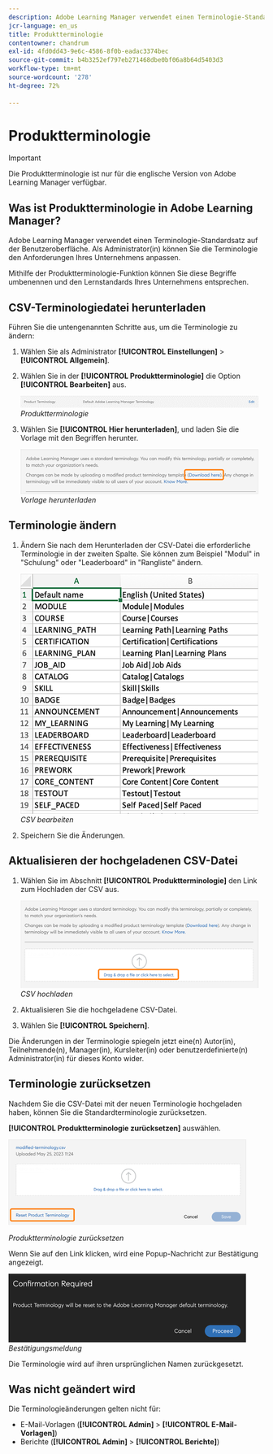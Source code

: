 ```yaml
---
description: Adobe Learning Manager verwendet einen Terminologie-Standardsatz auf der Benutzeroberfläche. Als Administrator(in) können Sie die Terminologie den Anforderungen Ihres Unternehmens anpassen.
jcr-language: en_us
title: Produktterminologie
contentowner: chandrum
exl-id: 4fd0dd43-9e6c-4586-8f0b-eadac3374bec
source-git-commit: b4b3252ef797eb271468dbe0bf06a8b64d5403d3
workflow-type: tm+mt
source-wordcount: '278'
ht-degree: 72%

---
```


# Produktterminologie

>[!IMPORTANT]
>
>Die Produktterminologie ist nur für die englische Version von Adobe Learning Manager verfügbar.

## Was ist Produktterminologie in Adobe Learning Manager?

Adobe Learning Manager verwendet einen Terminologie-Standardsatz auf der Benutzeroberfläche. Als Administrator(in) können Sie die Terminologie den Anforderungen Ihres Unternehmens anpassen.

Mithilfe der Produktterminologie-Funktion können Sie diese Begriffe umbenennen und den Lernstandards Ihres Unternehmens entsprechen.

## CSV-Terminologiedatei herunterladen

Führen Sie die untengenannten Schritte aus, um die Terminologie zu ändern:

1. Wählen Sie als Administrator **[!UICONTROL Einstellungen]** > **[!UICONTROL Allgemein]**.
1. Wählen Sie in der **[!UICONTROL Produktterminologie]** die Option **[!UICONTROL Bearbeiten]** aus.

   ![](assets/product-terminology-settings.png)
   _Produktterminologie_

1. Wählen Sie **[!UICONTROL Hier herunterladen]**, und laden Sie die Vorlage mit den Begriffen herunter.

   ![](assets/download-here-pt.png)
   _Vorlage herunterladen_

## Terminologie ändern

1. Ändern Sie nach dem Herunterladen der CSV-Datei die erforderliche Terminologie in der zweiten Spalte. Sie können zum Beispiel &quot;Modul&quot; in &quot;Schulung&quot; oder &quot;Leaderboard&quot; in &quot;Rangliste&quot; ändern.

   ![](assets/csv-product-terminology.png)
   _CSV bearbeiten_

1. Speichern Sie die Änderungen.

## Aktualisieren der hochgeladenen CSV-Datei

1. Wählen Sie im Abschnitt **[!UICONTROL Produktterminologie]** den Link zum Hochladen der CSV aus.

   ![](assets/update-the-csv.png)
   _CSV hochladen_

1. Aktualisieren Sie die hochgeladene CSV-Datei.
1. Wählen Sie **[!UICONTROL Speichern]**.

Die Änderungen in der Terminologie spiegeln jetzt eine(n) Autor(in), Teilnehmende(n), Manager(in), Kursleiter(in) oder benutzerdefinierte(n) Administrator(in) für dieses Konto wider.

## Terminologie zurücksetzen

Nachdem Sie die CSV-Datei mit der neuen Terminologie hochgeladen haben, können Sie die Standardterminologie zurücksetzen.

**[!UICONTROL Produktterminologie zurücksetzen]** auswählen.

![](assets/reset-the-terminology.png)

_Produktterminologie zurücksetzen_

Wenn Sie auf den Link klicken, wird eine Popup-Nachricht zur Bestätigung angezeigt.

![](assets/confirmation.png)
_Bestätigungsmeldung_

Die Terminologie wird auf ihren ursprünglichen Namen zurückgesetzt.

## Was nicht geändert wird

Die Terminologieänderungen gelten nicht für:

* E-Mail-Vorlagen (**[!UICONTROL Admin]** > **[!UICONTROL E-Mail-Vorlagen]**)
* Berichte (**[!UICONTROL Admin]** > **[!UICONTROL Berichte]**)
